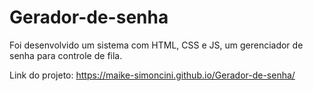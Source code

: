 # Gerador-de-senha

Foi desenvolvido um sistema com HTML, CSS e JS, um gerenciador de senha para controle de fila.

Link do projeto: https://maike-simoncini.github.io/Gerador-de-senha/
